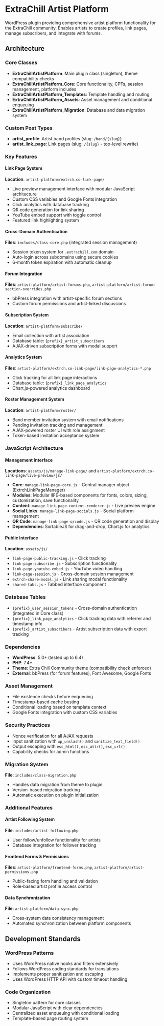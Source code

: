 # ExtraChill Artist Platform

WordPress plugin providing comprehensive artist platform functionality for the ExtraChill community. Enables artists to create profiles, link pages, manage subscribers, and integrate with forums.

## Architecture

### Core Classes
- **ExtraChillArtistPlatform**: Main plugin class (singleton), theme compatibility checks
- **ExtraChillArtistPlatform_Core**: Core functionality, CPTs, session management, platform includes
- **ExtraChillArtistPlatform_Templates**: Template handling and routing
- **ExtraChillArtistPlatform_Assets**: Asset management and conditional enqueuing
- **ExtraChillArtistPlatform_Migration**: Database and data migration system

### Custom Post Types
- **artist_profile**: Artist band profiles (slug: `/band/{slug}`)
- **artist_link_page**: Link pages (slug: `/{slug}` - top-level rewrite)

### Key Features

#### Link Page System
**Location**: `artist-platform/extrch.co-link-page/`
- Live preview management interface with modular JavaScript architecture
- Custom CSS variables and Google Fonts integration
- Click analytics with database tracking
- QR code generation for link sharing
- YouTube embed support with toggle control
- Featured link highlighting system

#### Cross-Domain Authentication  
**Files**: `includes/class-core.php` (integrated session management)
- Session token system for `.extrachill.com` domain
- Auto-login across subdomains using secure cookies
- 6-month token expiration with automatic cleanup

#### Forum Integration
**Files**: `artist-platform/artist-forums.php`, `artist-platform/artist-forum-section-overrides.php`
- bbPress integration with artist-specific forum sections
- Custom forum permissions and artist-linked discussions

#### Subscription System
**Location**: `artist-platform/subscribe/`
- Email collection with artist association
- Database table: `{prefix}_artist_subscribers`
- AJAX-driven subscription forms with modal support

#### Analytics System
**Files**: `artist-platform/extrch.co-link-page/link-page-analytics-*.php`
- Click tracking for all link page interactions
- Database table: `{prefix}_link_page_analytics`
- Chart.js-powered analytics dashboard

#### Roster Management System
**Location**: `artist-platform/roster/`
- Band member invitation system with email notifications
- Pending invitation tracking and management
- AJAX-powered roster UI with role assignment
- Token-based invitation acceptance system

### JavaScript Architecture

#### Management Interface
**Locations**: `assets/js/manage-link-page/` and `artist-platform/extrch.co-link-page/live-preview/js/`
- **Core**: `manage-link-page-core.js` - Central manager object (ExtrchLinkPageManager)
- **Modules**: Modular IIFE-based components for fonts, colors, sizing, customization, save functionality
- **Content**: `manage-link-page-content-renderer.js` - Live preview engine
- **Social Links**: `manage-link-page-socials.js` - Social platform management
- **QR Code**: `manage-link-page-qrcode.js` - QR code generation and display
- **Dependencies**: SortableJS for drag-and-drop, Chart.js for analytics

#### Public Interface  
**Location**: `assets/js/`
- `link-page-public-tracking.js` - Click tracking
- `link-page-subscribe.js` - Subscription functionality  
- `link-page-youtube-embed.js` - YouTube video handling
- `link-page-session.js` - Cross-domain session management
- `extrch-share-modal.js` - Link sharing modal functionality
- `shared-tabs.js` - Tabbed interface component

### Database Tables
- `{prefix}_user_session_tokens` - Cross-domain authentication (integrated in Core class)
- `{prefix}_link_page_analytics` - Click tracking data with referrer and timestamp info
- `{prefix}_artist_subscribers` - Artist subscription data with export tracking

### Dependencies
- **WordPress**: 5.0+ (tested up to 6.4)
- **PHP**: 7.4+
- **Theme**: Extra Chill Community theme (compatibility check enforced)
- **External**: bbPress (for forum features), Font Awesome, Google Fonts

### Asset Management
- File existence checks before enqueuing
- Timestamp-based cache busting
- Conditional loading based on template context
- Google Fonts integration with custom CSS variables

### Security Practices
- Nonce verification for all AJAX requests
- Input sanitization with `wp_unslash()` and `sanitize_text_field()`
- Output escaping with `esc_html()`, `esc_attr()`, `esc_url()`
- Capability checks for admin functions

### Migration System  
**File**: `includes/class-migration.php`
- Handles data migration from theme to plugin
- Version-based migration tracking
- Automatic execution on plugin initialization

### Additional Features

#### Artist Following System
**File**: `includes/artist-following.php`
- User follow/unfollow functionality for artists
- Database integration for follower tracking

#### Frontend Forms & Permissions
**Files**: `artist-platform/frontend-forms.php`, `artist-platform/artist-permissions.php`
- Public-facing form handling and validation
- Role-based artist profile access control

#### Data Synchronization
**File**: `artist-platform/data-sync.php`
- Cross-system data consistency management
- Automated synchronization between platform components

## Development Standards

### WordPress Patterns
- Uses WordPress native hooks and filters extensively
- Follows WordPress coding standards for translations
- Implements proper sanitization and escaping
- Uses WordPress HTTP API with custom timeout handling

### Code Organization
- Singleton pattern for core classes
- Modular JavaScript with clear dependencies
- Centralized asset enqueuing with conditional loading
- Template-based page routing system